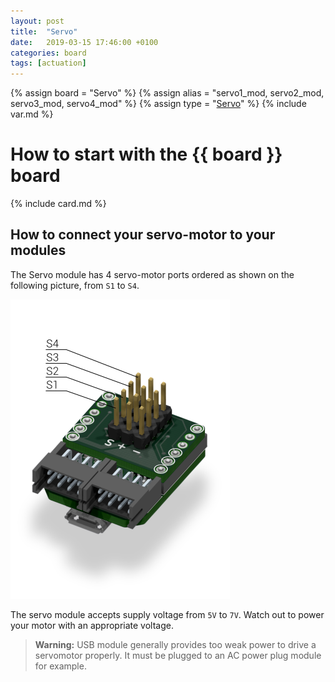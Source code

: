 ```yaml
---
layout: post
title:  "Servo"
date:   2019-03-15 17:46:00 +0100
categories: board
tags: [actuation]
---
```

{% assign board = "Servo" %}
{% assign alias = "servo1_mod, servo2_mod, servo3_mod, servo4_mod" %}
{% assign type = "[Servo](/module/servo)" %}
{% include var.md %}

# How to start with the {{ board }} board
{% include card.md %}

## How to connect your servo-motor to your modules

The Servo module has 4 servo-motor ports ordered as shown on the following picture, from `S1` to `S4`.

![Servomotor ports](/assets/img/servo-1.png)

The servo module accepts supply voltage from `5V` to `7V`. Watch out to power your motor with an appropriate voltage.

<blockquote class="warning"><strong>Warning:</strong> USB module generally provides too weak power to drive a servomotor properly. It must be plugged to an AC power plug module for example.</blockquote><br />
